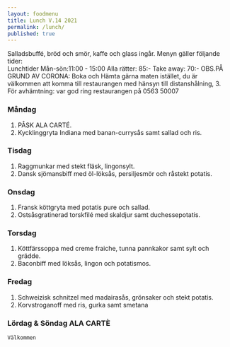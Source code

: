 ```yaml
---
layout: foodmenu
title: Lunch V.14 2021
permalink: /lunch/
published: true
---
```

Salladsbuffé, bröd och smör, kaffe och glass ingår.
Menyn gäller följande tider:  
Lunchtider  Mån-sön:11:00 - 15:00
Alla rätter: 85:- Take away: 70:-
OBS.PÅ GRUND AV CORONA: Boka och Hämta gärna maten istället, du är välkommen att komma till restaurangen med hänsyn till distanshålning, 3. För avhämtning: var god ring restaurangen på 0563 50007
                                
### Måndag
1. PÅSK ALA CARTÉ.
2. Kycklinggryta Indiana med banan-currysås samt sallad och ris.

### Tisdag
1. Raggmunkar med stekt fläsk, lingonsylt.
2. Dansk sjömansbiff med öl-löksås, persiljesmör och råstekt potatis.

### Onsdag
1. Fransk köttgryta med potatis pure och sallad.
2. Ostsåsgratinerad torskfilé med skaldjur samt duchessepotatis.

### Torsdag
1. Köttfärssoppa med creme fraiche, tunna pannkakor samt sylt och grädde. 
2. Baconbiff med löksås, lingon och potatismos.

### Fredag  
1. Schweizisk schnitzel med madairasås, grönsaker och stekt potatis.
2. Korvstroganoff med ris, gurka samt smetana


### Lördag & Söndag ALA CARTÈ

    Välkommen
    
       
    

   
    
   
     
